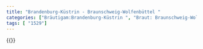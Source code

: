 ```yaml
---
title: "Brandenburg-Küstrin - Braunschweig-Wolfenbüttel "
categories: ["Bräutigam:Brandenburg-Küstrin ", "Braut: Braunschweig-Wolfenbüttel", "Eheschließung vollzogen?:Ja", "verschiedenkonfessionelle Ehe?:unbekannt", "Dynastie Bräutigam:Hohenzollern", "Akteur Bräutigam:Hohenzollern", "Akteur Braut:Welfen", "Textbezug?:nein", "Ständisch?:nein", "Ratifikation?:nein", "Sonstiges?:nein", "Bräutigam:Brandenburg-Küstrin ", "Braut: Braunschweig-Wolfenbüttel"]
tags: [ "1529"]
---
```

<!--more-->
{{<v98>}}